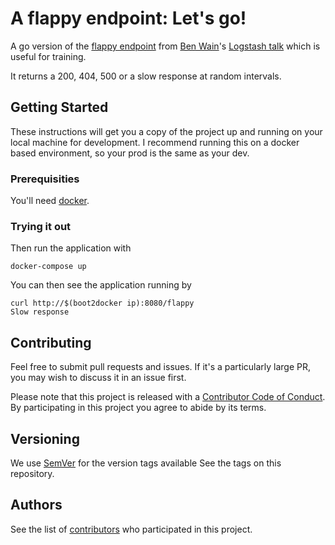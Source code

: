 # A flappy endpoint: Let's go!

A go version of the [flappy endpoint](https://github.com/PurpleBooth/flappy-endpoint) from [Ben Wain](https://github.com/LoveSoftware)'s [Logstash talk](https://github.com/LoveSoftware/application-logging-with-logstash) which is useful for training. 

It returns a 200, 404, 500 or a slow response at random intervals.

## Getting Started

These instructions will get you a copy of the project up and running on your local machine for development. I recommend 
running this on a docker based environment, so your prod is the same as your dev.

### Prerequisities

You'll need [docker](https://www.docker.com/products/overview).

### Trying it out

Then run the application with
```
docker-compose up
```

You can then see the application running by

```
curl http://$(boot2docker ip):8080/flappy
Slow response
```

## Contributing
Feel free to submit pull requests and issues. If it's a particularly large PR, you may wish to discuss it in an issue first.

Please note that this project is released with a [Contributor Code of Conduct](CONDUCT.md). By participating in this project you agree to abide by its terms.

## Versioning

We use [SemVer](http://semver.io/) for the version tags available See the tags on this repository. 

## Authors

See the list of [contributors](https://github.com/PurpleBooth/flappy-endpoint-golang/contributors) who participated in this project.

